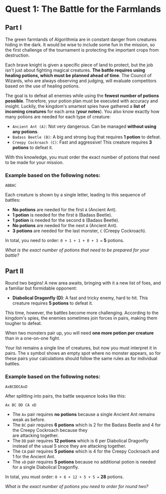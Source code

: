 # Quest 1: The Battle for the Farmlands

## Part I
The green farmlands of Algorithmia are in constant danger from creatures hiding in the dark. It would be wise to
include some fun in the mission, so the first challenge of the tournament is protecting the important crops from destruction.

Each brave knight is given a specific piece of land to protect, but the job isn't just about fighting magical creatures. 
**The battle requires using healing potions, which must be planned ahead of time**. The Council of Wizards, who are always 
observing and judging, will evaluate competitors based on the use of healing potions.

The goal is to defeat all enemies while using the **fewest number of potions possible**. Therefore, your potion plan must be
executed with accuracy and insight. Luckily, the kingdom's smartest spies have gathered a **list of incoming creatures** for
each area (**your notes**). You also know exactly how many potions are needed for each type of creature:

* `Ancient Ant (A)`: Not very dangerous. Can be managed **without using any potions**.
* `Badass Beetle (B)`: A big and strong bug that requires **1 potion** to defeat.
* `Creepy Cockroach (C)`: Fast and aggressive! This creature requires **3 potions** to defeat it.

With this knowledge, you must order the exact number of potions that need to be made for your mission.

### Example based on the following notes:

`ABBAC`

Each creature is shown by a single letter, leading to this sequence of battles:

* **No potions** are needed for the first `A` (Ancient Ant).
* **1 potion** is needed for the first `B` (Badass Beetle).
* **1 potion** is needed for the second `B` (Badass Beetle).
* **No potions** are needed for the next `A` (Ancient Ant).
* **3 potions** are needed for the last monster, `C` (Creepy Cockroach).

In total, you need to order: `0 + 1 + 1 + 0 + 3 =` **5** potions.

*What is the exact number of potions that need to be prepared for your battle?*

## Part II

Round two begins! A new area awaits, bringing with it a new list of foes, and a familiar but formidable opponent:

* **Diabolical Dragonfly (D)**: A fast and tricky enemy, hard to hit. This creature requires **5 potions** to defeat it.

This time, however, the battles become more challenging. According to the kingdom's spies, the enemies sometimes join
forces in pairs, making them tougher to defeat.

When two monsters pair up, you will need **one more potion per creature** than in a one-on-one fight.

Your list remains a single line of creatures, but now you must interpret it in pairs. The x symbol shows an empty spot
where no monster appears, so for these pairs your calculations should follow the same rules as for individual battles.

### Example based on the following notes:

`AxBCDDCAxD`

After splitting into pairs, the battle sequence looks like this:

`Ax BC DD CA xD`

* The `Ax` pair requires **no potions** because a single Ancient Ant remains weak as before.
* The `BC` pair requires **6 potions** which is 2 for the Badass Beetle and 4 for the Creepy Cockroach because they 						
are attacking together.
* The `DD` pair requires **12 potions** which is 6 per Diabolical Dragonfly instead of the usual 5 since they are
attacking together.
* The `CA` pair requires **5 potions** which is 4 for the Creepy Cockroach and 1 for the Ancient Ant.
* The `xD` pair requires **5 potions** because no additional potion is needed for a single Diabolical Dragonfly.

In total, you must order: `0 + 6 + 12 + 5 + 5 =` **28** potions.

*What is the exact number of potions you need to order for round two?*